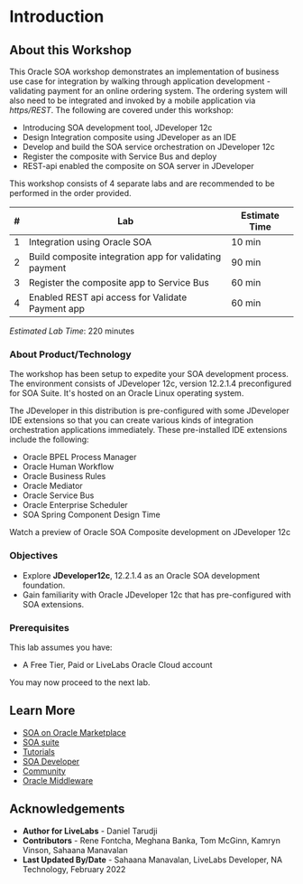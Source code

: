 # Introduction

## About this Workshop

This Oracle SOA workshop demonstrates an implementation of business use case for integration by walking through application development - validating payment for an online ordering system. The ordering system will also need to be integrated and invoked by a mobile application via *https/REST*. The following are covered under this workshop:

- Introducing SOA development tool, JDeveloper 12c
- Design Integration composite using JDeveloper as an IDE
- Develop and build the SOA service orchestration on JDeveloper 12c
- Register the composite with Service Bus and deploy
- REST-api enabled the composite on SOA server in JDeveloper

This workshop consists of 4 separate labs and are recommended to be performed in the order provided.  

| # | Lab | Estimate Time |
| --- | --- | --- |
| 1 | Integration using Oracle SOA | 10 min |
| 2 | Build composite integration app for validating payment | 90 min |
| 3 | Register the composite app to Service Bus | 60 min |
| 4 | Enabled REST api access for Validate Payment app | 60 min |

<!-- In the advanced workshop, the order processing would also integrate with systems and apps from the packaging department to do ship orders with preferred shipping providers based on the type of shipping service (2 day, 5-7 day shipping, and so on).

The bulk fulfillment process must run according to a predefined pick-up schedule. Upon fulfillment processing and orders being sent to the packaging department, a message must be communicated to the customer (either bulk or on-demand). -->

*Estimated Lab Time*: 220 minutes

### About Product/Technology
The workshop has been setup to expedite your SOA development process. The environment consists of JDeveloper 12c, version 12.2.1.4 preconfigured for SOA Suite. It's hosted on an Oracle Linux operating system.

The JDeveloper in this distribution is pre-configured with some JDeveloper IDE extensions so that you can create various kinds of integration orchestration applications immediately. These pre-installed IDE extensions include the following:
- Oracle BPEL Process Manager
- Oracle Human Workflow
- Oracle Business Rules
- Oracle Mediator
- Oracle Service Bus
- Oracle Enterprise Scheduler
- SOA Spring Component Design Time

Watch a preview of Oracle SOA Composite development on JDeveloper 12c[](youtube:cCWpGUL7jYA)

### Objectives
  - Explore **JDeveloper12c**, 12.2.1.4 as an Oracle SOA development foundation.
  - Gain familiarity with Oracle JDeveloper 12c that has pre-configured with SOA extensions.


### Prerequisites
This lab assumes you have:
- A Free Tier, Paid or LiveLabs Oracle Cloud account

You may now proceed to the next lab.

## Learn More
- [SOA on Oracle Marketplace](https://cloudmarketplace.oracle.com/marketplace/en_US/listing/74792101)
- [SOA suite](https://www.oracle.com/middleware/technologies/soasuite.html)
- [Tutorials](https://www.oracle.com/middleware/technologies/soasuite-learmore.html)
- [SOA Developer](https://docs.oracle.com/middleware/12211/soasuite/develop/SOASE.pdf)
- [Community](https://apex.oracle.com/community)
- [Oracle Middleware](https://www.oracle.com/technetwork/middleware/weblogic/learnmore/reducing-middleware-costs-2327571.pdf)

## Acknowledgements
* **Author for LiveLabs** - Daniel Tarudji
* **Contributors** - Rene Fontcha, Meghana Banka, Tom McGinn, Kamryn Vinson, Sahaana Manavalan
* **Last Updated By/Date** - Sahaana Manavalan, LiveLabs Developer, NA Technology, February 2022 
